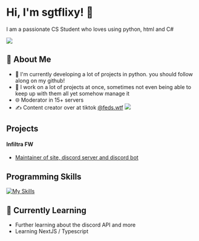 # Hi, I'm sgtflixy! 👋

I am a passionate CS Student who loves using python, html and C#


![](https://raw.githubusercontent.com/sgtflixy/git-stats/refs/heads/master/generated/overview.svg?token=GHSAT0AAAAAADCI5M65BPSLP3NAPVXZOZWE2BCKGBA#gh-dark-mode-only)

## 🚀 About Me

- 🔭 I'm currently developing a lot of projects in python. you should follow along on my github!
- 📝 I work on a lot of projects at once, sometimes not even being able to keep up with them all yet somehow manage it
- 🌐 Moderator in 15+ servers
- ✍️ Content creator over at tiktok [@feds.wtf](https://tiktok.com/@feds.wtf)
![](https://raw.githubusercontent.com/sgtflixy/git-stats/refs/heads/master/generated/languages.svg?token=GHSAT0AAAAAADCI5M6456OU7ACWIDQJRVNW2BCKCRA#gh-dark-mode-only)
## Projects

#### Infiltra FW
- [Maintainer of site, discord server and discord bot](https://infiltra.xyz)

## Programming Skills
[![My Skills](https://skillicons.dev/icons?i=py,html,cs)](https://skillicons.dev)

## 🌱 Currently Learning

- Further learning about the discord API and more
- Learning NextJS / Typescript

